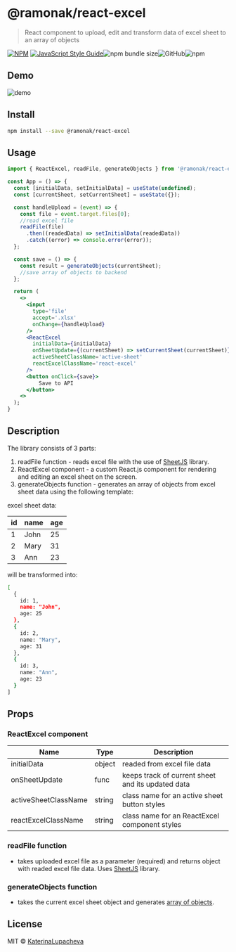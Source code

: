 # @ramonak/react-excel

> React component to upload, edit and transform data of excel sheet to an array of objects

[![NPM](https://img.shields.io/npm/v/@ramonak/react-excel.svg)](https://www.npmjs.com/package/@ramonak/react-excel) [![JavaScript Style Guide](https://img.shields.io/badge/code_style-standard-brightgreen.svg)](https://standardjs.com)![npm bundle size](https://img.shields.io/bundlephobia/min/@ramonak/react-excel)![GitHub](https://img.shields.io/github/license/katerinalupacheva/react-excel)![npm](https://img.shields.io/npm/dw/@ramonak/react-excel)

## Demo

![demo](https://i.ibb.co/Qm3QPhb/react-excel-demo.gif)

## Install

```bash
npm install --save @ramonak/react-excel
```

## Usage

```jsx
import { ReactExcel, readFile, generateObjects } from '@ramonak/react-excel';

const App = () => {
  const [initialData, setInitialData] = useState(undefined);
  const [currentSheet, setCurrentSheet] = useState({});

  const handleUpload = (event) => {
    const file = event.target.files[0];
    //read excel file
    readFile(file)
      .then((readedData) => setInitialData(readedData))
      .catch((error) => console.error(error));
  };

  const save = () => {
    const result = generateObjects(currentSheet);
    //save array of objects to backend
  };

  return (
    <>
      <input
        type='file'
        accept='.xlsx'
        onChange={handleUpload}
      />
      <ReactExcel
        initialData={initialData}
        onSheetUpdate={(currentSheet) => setCurrentSheet(currentSheet)}
        activeSheetClassName='active-sheet'
        reactExcelClassName='react-excel'
      />
      <button onClick={save}>
          Save to API
      </button>
    <>
  );
}
```

## Description

The library consists of 3 parts:

1. readFile function - reads excel file with the use of [SheetJS](https://github.com/sheetjs/sheetjs) library.
2. ReactExcel component - a custom React.js component for rendering and editing an excel sheet on the screen.
3. generateObjects function - generates an array of objects from excel sheet data using the following template:

excel sheet data:

| id | name | age |
|---|---|---|
|1| John | 25|
|2| Mary | 31 |
|3| Ann | 23 |

will be transformed into:

```bash
[
  {
    id: 1,
    name: "John",
    age: 25
  },
  {
    id: 2,
    name: "Mary",
    age: 31
  },
  {
    id: 3,
    name: "Ann",
    age: 23
  }
]
```

## Props

### ReactExcel component

| Name | Type | Description |
| ---- | ---- | ----------- |
| initialData | object | readed from excel file data |
| onSheetUpdate | func | keeps track of current sheet and its updated data |
| activeSheetClassName | string | class name for an active sheet button styles |
| reactExcelClassName | string | class name for an ReactExcel component styles |

### readFile function

- takes uploaded excel file as a parameter (required) and returns object with readed excel file data. Uses [SheetJS](https://github.com/sheetjs/sheetjs) library.

### generateObjects function

- takes the current excel sheet object and generates [array of objects](#description).

## License

MIT © [KaterinaLupacheva](https://github.com/KaterinaLupacheva)
